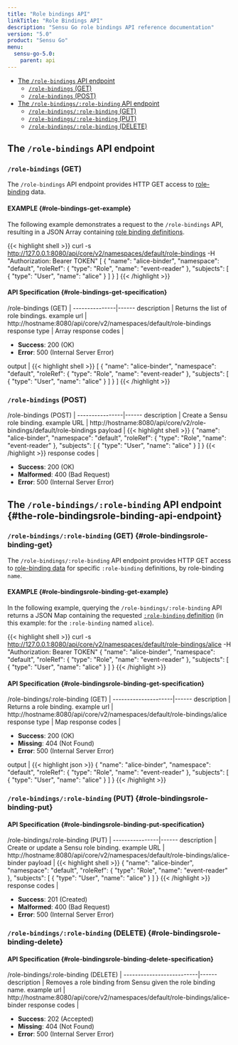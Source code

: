 ```yaml
---
title: "Role bindings API"
linkTitle: "Role Bindings API"
description: "Sensu Go role bindings API reference documentation"
version: "5.0"
product: "Sensu Go"
menu:
  sensu-go-5.0:
    parent: api
---
```


- [The `/role-bindings` API endpoint](#the-role-bindings-api-endpoint)
	- [`/role-bindings` (GET)](#role-bindings-get)
	- [`/role-bindings` (POST)](#role-bindings-post)
- [The `/role-bindings/:role-binding` API endpoint](#the-role-bindingsrole-binding-api-endpoint)
	- [`/role-bindings/:role-binding` (GET)](#role-bindingsrole-binding-get)
  - [`/role-bindings/:role-binding` (PUT)](#role-bindingsrole-binding-put)
  - [`/role-bindings/:role-binding` (DELETE)](#role-bindingsrole-binding-delete)

## The `/role-bindings` API endpoint

### `/role-bindings` (GET)

The `/role-bindings` API endpoint provides HTTP GET access to [role-binding][1] data.

#### EXAMPLE {#role-bindings-get-example}

The following example demonstrates a request to the `/role-bindings` API, resulting in
a JSON Array containing [role binding definitions][1].

{{< highlight shell >}}
curl -s http://127.0.0.1:8080/api/core/v2/namespaces/default/role-bindings -H "Authorization: Bearer TOKEN"
[
  {
    "name": "alice-binder",
    "namespace": "default",
    "roleRef": {
      "type": "Role",
      "name": "event-reader"
    },
    "subjects": [
      {
        "type": "User",
        "name": "alice"
      }
    ]
  }
]
{{< /highlight >}}

#### API Specification {#role-bindings-get-specification}

/role-bindings (GET)  | 
---------------|------
description    | Returns the list of role bindings.
example url    | http://hostname:8080/api/core/v2/namespaces/default/role-bindings
response type  | Array
response codes | <ul><li>**Success**: 200 (OK)</li><li>**Error**: 500 (Internal Server Error)</li></ul>
output         | {{< highlight shell >}}
[
  {
    "name": "alice-binder",
    "namespace": "default",
    "roleRef": {
      "type": "Role",
      "name": "event-reader"
    },
    "subjects": [
      {
        "type": "User",
        "name": "alice"
      }
    ]
  }
]
{{< /highlight >}}

### `/role-bindings` (POST)

/role-bindings (POST) | 
----------------|------
description     | Create a Sensu role binding.
example URL     | http://hostname:8080/api/core/v2/role-bindings/default/role-bindings
payload         | {{< highlight shell >}}
{
  "name": "alice-binder",
  "namespace": "default",
  "roleRef": {
    "type": "Role",
    "name": "event-reader"
  },
  "subjects": [
    {
      "type": "User",
      "name": "alice"
    }
  ]
}
{{< /highlight >}}
response codes  | <ul><li>**Success**: 200 (OK)</li><li>**Malformed**: 400 (Bad Request)</li><li>**Error**: 500 (Internal Server Error)</li></ul>

## The `/role-bindings/:role-binding` API endpoint {#the-role-bindingsrole-binding-api-endpoint}

### `/role-bindings/:role-binding` (GET) {#role-bindingsrole-binding-get}

The `/role-bindings/:role-binding` API endpoint provides HTTP GET access to [role-binding data][1] for specific `:role-binding` definitions, by role-binding `name`.

#### EXAMPLE {#role-bindingsrole-binding-get-example}

In the following example, querying the `/role-bindings/:role-binding` API returns a JSON Map
containing the requested [`:role-binding` definition][1] (in this example: for the `:role-binding` named
`alice`).

{{< highlight shell >}}
curl -s http://127.0.0.1:8080/api/core/v2/namespaces/default/role-bindings/alice -H "Authorization: Bearer TOKEN"
{
  "name": "alice-binder",
  "namespace": "default",
  "roleRef": {
    "type": "Role",
    "name": "event-reader"
  },
  "subjects": [
    {
      "type": "User",
      "name": "alice"
    }
  ]
}
{{< /highlight >}}

#### API Specification {#role-bindingsrole-binding-get-specification}

/role-bindings/:role-binding (GET) | 
---------------------|------
description          | Returns a role binding.
example url          | http://hostname:8080/api/core/v2/namespaces/default/role-bindings/alice
response type        | Map
response codes       | <ul><li>**Success**: 200 (OK)</li><li> **Missing**: 404 (Not Found)</li><li>**Error**: 500 (Internal Server Error)</li></ul>
output               | {{< highlight json >}}
{
  "name": "alice-binder",
  "namespace": "default",
  "roleRef": {
    "type": "Role",
    "name": "event-reader"
  },
  "subjects": [
    {
      "type": "User",
      "name": "alice"
    }
  ]
}
{{< /highlight >}}

### `/role-bindings/:role-binding` (PUT) {#role-bindingsrole-binding-put}

#### API Specification {#role-bindingsrole-binding-put-specification}

/role-bindings/:role-binding (PUT) | 
----------------|------
description     | Create or update a Sensu role binding.
example URL     | http://hostname:8080/api/core/v2/namespaces/default/role-bindings/alice-binder
payload         | {{< highlight shell >}}
{
  "name": "alice-binder",
  "namespace": "default",
  "roleRef": {
    "type": "Role",
    "name": "event-reader"
  },
  "subjects": [
    {
      "type": "User",
      "name": "alice"
    }
  ]
}
{{< /highlight >}}
response codes  | <ul><li>**Success**: 201 (Created)</li><li>**Malformed**: 400 (Bad Request)</li><li>**Error**: 500 (Internal Server Error)</li></ul>

### `/role-bindings/:role-binding` (DELETE) {#role-bindingsrole-binding-delete}

#### API Specification {#role-bindingsrole-binding-delete-specification}

/role-bindings/:role-binding (DELETE) | 
--------------------------|------
description               | Removes a role binding from Sensu given the role binding name.
example url               | http://hostname:8080/api/core/v2/namespaces/default/role-bindings/alice-binder
response codes            | <ul><li>**Success**: 202 (Accepted)</li><li>**Missing**: 404 (Not Found)</li><li>**Error**: 500 (Internal Server Error)</li></ul>

[1]: ../../reference/rbac
